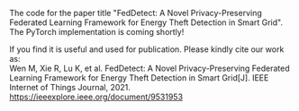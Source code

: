 
The code for the paper title "FedDetect: A Novel Privacy-Preserving Federated Learning Framework for Energy Theft Detection in  Smart Grid".<br> 
The PyTorch implementation is coming shortly!<be>


If you find it is useful and used for publication. Please kindly cite our work as:<br> 
Wen M, Xie R, Lu K, et al. FedDetect: A Novel Privacy-Preserving Federated Learning Framework for Energy Theft Detection in Smart Grid[J]. IEEE Internet of Things Journal, 2021.
https://ieeexplore.ieee.org/document/9531953
